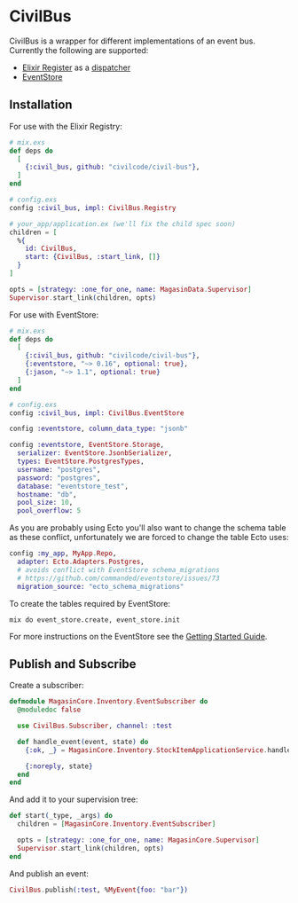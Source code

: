 # CivilBus

CivilBus is a wrapper for different implementations of an event bus. Currently the following
are supported:

* [Elixir Register](https://hexdocs.pm/elixir/master/Registry.html) as a [dispatcher](https://hexdocs.pm/elixir/master/Registry.html#module-using-as-a-dispatcher)
* [EventStore](https://github.com/commanded/eventstore)

## Installation

For use with the Elixir Registry:

```elixir
# mix.exs
def deps do
  [
    {:civil_bus, github: "civilcode/civil-bus"},
  ]
end

# config.exs
config :civil_bus, impl: CivilBus.Registry

# your_app/application.ex (we'll fix the child spec soon)
children = [
  %{
    id: CivilBus,
    start: {CivilBus, :start_link, []}
  }
]

opts = [strategy: :one_for_one, name: MagasinData.Supervisor]
Supervisor.start_link(children, opts)
```

For use with EventStore:

```elixir
# mix.exs
def deps do
  [
    {:civil_bus, github: "civilcode/civil-bus"},
    {:eventstore, "~> 0.16", optional: true},
    {:jason, "~> 1.1", optional: true}
  ]
end

# config.exs
config :civil_bus, impl: CivilBus.EventStore

config :eventstore, column_data_type: "jsonb"

config :eventstore, EventStore.Storage,
  serializer: EventStore.JsonbSerializer,
  types: EventStore.PostgresTypes,
  username: "postgres",
  password: "postgres",
  database: "eventstore_test",
  hostname: "db",
  pool_size: 10,
  pool_overflow: 5
```

As you are probably using Ecto you'll also want to change the schema table as these conflict,
unfortunately we are forced to change the table Ecto uses:

```elixir
config :my_app, MyApp.Repo,
  adapter: Ecto.Adapters.Postgres,
  # avoids conflict with EventStore schema_migrations
  # https://github.com/commanded/eventstore/issues/73
  migration_source: "ecto_schema_migrations"
```

To create the tables required by EventStore:

    mix do event_store.create, event_store.init

For more instructions on the EventStore see the [Getting Started Guide](https://github.com/commanded/eventstore/blob/master/guides/Getting%20Started.md).

## Publish and Subscribe

Create a subscriber:

```elixir
defmodule MagasinCore.Inventory.EventSubscriber do
  @moduledoc false

  use CivilBus.Subscriber, channel: :test

  def handle_event(event, state) do
    {:ok, _} = MagasinCore.Inventory.StockItemApplicationService.handle(event)

    {:noreply, state}
  end
end
```

And add it to your supervision tree:

```elixir
def start(_type, _args) do
  children = [MagasinCore.Inventory.EventSubscriber]

  opts = [strategy: :one_for_one, name: MagasinCore.Supervisor]
  Supervisor.start_link(children, opts)
end
```

And publish an event:

```elixir
CivilBus.publish(:test, %MyEvent{foo: "bar"})
```
